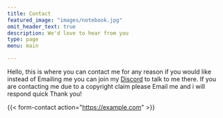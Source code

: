 ```yaml
---
title: Contact
featured_image: "images/notebook.jpg"
omit_header_text: true
description: We'd love to hear from you
type: page
menu: main

---
```



Hello, this is where you can contact me for any reason if you would like instead of Emailing me you can join my [Discord](https://discord.gg/GrZncGAUKT) to talk to me there. If you are contacting me due to a copyright claim please Email me and i will respond quick Thank you!

{{< form-contact action="https://example.com"  >}}
